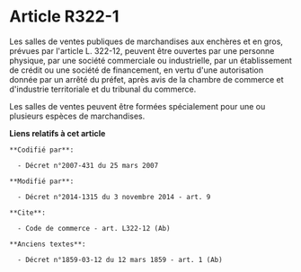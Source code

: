 # Article R322-1

Les salles de ventes publiques de marchandises aux enchères et en gros, prévues par l'article L. 322-12, peuvent être
ouvertes par une personne physique, par une société commerciale ou industrielle, par un établissement de crédit ou une
société de financement, en vertu d'une autorisation donnée par un arrêté du préfet, après avis de la chambre de commerce et
d'industrie territoriale et du tribunal du commerce. 

Les salles de ventes peuvent être formées spécialement pour une ou plusieurs espèces de marchandises.

**Liens relatifs à cet article**

	**Codifié par**:

	  - Décret n°2007-431 du 25 mars 2007

	**Modifié par**:

	  - Décret n°2014-1315 du 3 novembre 2014 - art. 9

	**Cite**:

	  - Code de commerce - art. L322-12 (Ab)

	**Anciens textes**:

	  - Décret n°1859-03-12 du 12 mars 1859 - art. 1 (Ab)
